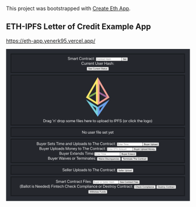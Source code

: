 This project was bootstrapped with [Create Eth App](https://github.com/paulrberg/create-eth-app).

## ETH-IPFS Letter of Credit Example App

https://eth-app.yenerk95.vercel.app/




![](images/eth-app-webpage.png)
